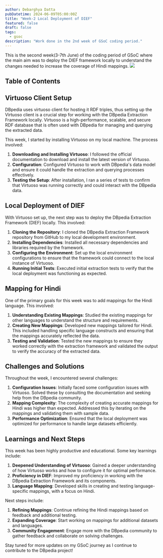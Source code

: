 ```yaml
---
author: Debarghya Datta
pubDatetime: 2024-06-09T05:00:00Z
title: "Week-2 Local Deployment of DIEF"
featured: false
draft: false
tags:
  - gsoc
description: "Work done in the 2nd week of GSoC coding period."
---
```


This is the second week(3-7th June) of the coding period of GSoC where the main
aim was to deploy the DIEF framework locally to understand the changes needed
to increase the coverage of Hindi mappings.
![](@assets/images/week_2/eng_dbpedia1.png)

## Table of Contents

## Virtuoso Client Setup

DBpedia uses virtuoso client for hosting it RDF triples, thus setting up the
Virtuoso client is a crucial step for working with the DBpedia Extraction
Framework locally. Virtuoso is a high-performance, scalable, and secure RDF
database that is often used with DBpedia for managing and querying the
extracted data.

This week, I started by installing Virtuoso on my local machine. The process
involved:

1. **Downloading and Installing Virtuoso**: I followed the official
   documentation to download and install the latest version of Virtuoso.
2. **Configuration**: Configured Virtuoso to work with DBpedia's data model and
   ensure it could handle the extraction and querying processes effectively.
3. **Testing the Setup**: After installation, I ran a series of tests to
   confirm that Virtuoso was running correctly and could interact with the
   DBpedia data.

## Local Deployment of DIEF

With Virtuoso set up, the next step was to deploy the DBpedia Extraction
Framework (DIEF) locally. This involved:

1. **Cloning the Repository**: I cloned the DBpedia Extraction Framework
   repository from GitHub to my local development environment.
2. **Installing Dependencies**: Installed all necessary dependencies and
   libraries required by the framework.
3. **Configuring the Environment**: Set up the local environment configurations
   to ensure that the framework could connect to the local instance of
   Virtuoso.
4. **Running Initial Tests**: Executed initial extraction tests to verify that
   the local deployment was functioning as expected.

## Mapping for Hindi

One of the primary goals for this week was to add mappings for the Hindi
language. This involved:

1. **Understanding Existing Mappings**: Studied the existing mappings for other
   languages to understand the structure and requirements.
2. **Creating New Mappings**: Developed new mappings tailored for Hindi. This
   included handling specific language constructs and ensuring that the
   mappings accurately reflected the data.
3. **Testing and Validation**: Tested the new mappings to ensure they worked
   correctly with the extraction framework and validated the output to verify
   the accuracy of the extracted data.

## Challenges and Solutions

Throughout the week, I encountered several challenges:

1. **Configuration Issues**: Initially faced some configuration issues with
   Virtuoso. Solved these by consulting the documentation and seeking help from
   the DBpedia community.
2. **Mapping Complexity**: The complexity of creating accurate mappings for
   Hindi was higher than expected. Addressed this by iterating on the mappings
   and validating them with sample data.
3. **Performance Optimization**: Ensured that the local deployment was
   optimized for performance to handle large datasets efficiently.

## Learnings and Next Steps

This week has been highly productive and educational. Some key learnings
include:

1. **Deepened Understanding of Virtuoso**: Gained a deeper understanding of how
   Virtuoso works and how to configure it for optimal performance.
2. **Proficiency in DIEF**: Improved my proficiency in working with the DBpedia
   Extraction Framework and its components.
3. **Language Mapping**: Developed skills in creating and testing
   language-specific mappings, with a focus on Hindi.

Next steps include:

1. **Refining Mappings**: Continue refining the Hindi mappings based on
   feedback and additional testing.
2. **Expanding Coverage**: Start working on mappings for additional datasets
   and languages.
3. **Community Engagement**: Engage more with the DBpedia community to gather
   feedback and collaborate on solving challenges.

Stay tuned for more updates on my GSoC journey as I continue to contribute to
the DBpedia project!

